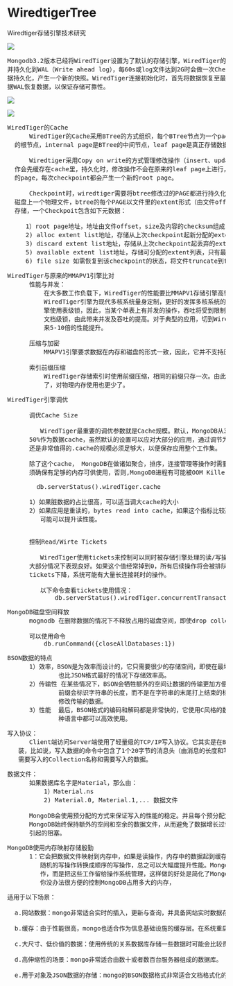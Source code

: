 # WiredtigerTree
Wiredtiger存储引擎技术研究


![](https://i.imgur.com/W4rPg4b.png)

<pre>
Mongodb3.2版本已经将WiredTiger设置为了默认的存储引擎，WiredTiger的写操作会先写入Cache,
并持久化到WAL（Write ahead log），每60s或log文件达到2G时会做一次Checkpoint，将当前的数
据持久化，产生一个新的快照。WiredTiger连接初始化时，首先将数据恢复至最新的快照状态，然后根
据WAL恢复数据，以保证存储可靠性。
</pre>

![](https://i.imgur.com/mZQ2fmC.png)

![](https://i.imgur.com/xP7xFVy.png)

<pre>
WiredTiger的Cache
      WiredTiger的Cache采用BTree的方式组织，每个BTree节点为一个page，root page是BTree
  的根节点，internal page是BTree的中间节点，leaf page是真正存储数据的叶子节点。

      Wiredtiger采用Copy on write的方式管理修改操作（insert、update、delete），修改操
  作会先缓存在cache里，持久化时，修改操作不会在原来的leaf page上进行，而是写入新分配
  的page，每次checkpoint都会产生一个新的root page。

      Checkpoint时，wiredtiger需要将btree修改过的PAGE都进行持久化存储，每个btree对应
  磁盘上一个物理文件，btree的每个PAGE以文件里的extent形式（由文件offset + size标识）
  存储，一个Checkpoit包含如下元数据：

     1）root page地址，地址由文件offset，size及内容的checksum组成
     2) alloc extent list地址，存储从上次checkpoint起新分配的extent列表
     3) discard extent list地址，存储从上次checkpoint起丢弃的extent列表
     5) available extent list地址，存储可分配的extent列表，只有最新的checkpoint包含该列表
     6) file size 如需恢复到该checkpoint的状态，将文件truncate到file size即
</pre>

<pre>
WiredTiger与原来的MMAPV1引擎比对
      性能与并发：
          在大多数工作负载下，WiredTiger的性能要比MMAPV1存储引擎高很多。
          WiredTiger引擎为现代多核系统量身定制，更好的发挥多核系统的处理能力。MMAPV1引
          擎使用表级锁，因此，当某个单表上有并发的操作，吞吐将受到限制。WiredTiger使用
          文档级锁，由此带来并发及吞吐的提高。对于典型的应用，切到WiredTiger引擎，可以带
          来5-10倍的性能提升。

      压缩与加密
          MMAPV1引擎要求数据在内存和磁盘的形式一致，因此，它并不支持压缩和加密，WiredTiger并没有这层限制，可以更好的支持。

      索引前缀压缩
          WiredTiger存储索引时使用前缀压缩，相同的前缀只存一次。由此带来的效果是：索引更小
          了，对物理内存使用也更少了。
</pre>

<pre>
WiredTiger引擎调优
 
      调优Cache Size

         WiredTiger最重要的调优参数就是Cache规模。默认，MongoDB从3.x会保留可用物理内存的
      50%作为数据cache，虽然默认的设置可以应对大部分的应用，通过调节为特定应用找到最佳配置
      还是非常值得的.cache的规模必须足够大，以便保存应用整个工作集。

      除了这个cache， MongoDB在做诸如聚合，排序，连接管理等操作时需要额外的内存。因此，必
      须确保有足够的内存可供使用，否则,MongoDB进程有可能被OOM Killer杀死的风险。

        db.serverStatus().wiredTiger.cache

      1）如果脏数据的占比很高，可以适当调大cache的大小
      2）如果应用是重读的，bytes read into cache，如果这个指标比较高，调大cache规模很有
         可能可以提升读性能。


      控制Read/Wirte Tickets

         WiredTiger使用tickets来控制可以同时被存储引擎处理的读/写操作数。默认值是128，在
      大部分情况下表现良好。如果这个值经常掉到0，所有后续操作将会被排队等待。例如观察到读
      tickets下降，系统可能有大量长连接耗时的操作。

         以下命令查看tickets使用情况：
             db.serverStatus().wiredTiger.concurrentTransactions
</pre>

<pre>
MongoDB磁盘空间释放
      mognodb 在删除数据的情况下不释放占用的磁盘空间，即使drop collection也不行，除非drop database

      可以使用命令
          db.runCommand({closeAllDatabases:1})
</pre>

<pre>
BSON数据的特点
      1）效率，BSON是为效率而设计的，它只需要很少的存储空间，即使在最坏的情况下，BSON格式
              也比JSON格式最好的情况下存储效率高。
      2）传输性 在某些情况下，BSON会牺牲额外的空间让数据的传输更加方便。比如字符串的传输
              前缀会标识字符串的长度，而不是在字符串的末尾打上结束的标记，有利于MongoDB
              修改传输的数据。
      3）性能  最后，BSON格式的编码和解码都是非常快的，它使用C风格的数据表现形式，这样在各
              种语言中都可以高效使用。
</pre>

<pre>
写入协议：
      Client端访问Server端使用了轻量级的TCP/IP写入协议。它其实是在BSON数据上面做了一层封
   装，比如说，写入数据的命令中包含了1个20字节的消息头（由消息的长度和写入命令标识符），
   需要写入的Collection名称和需要写入的数据。
</pre>

<pre>
数据文件：
      如果数据库名字是Material，那么由：
          1）Material.ns
          2) Material.0, Material.1,... 数据文件
   
      MongoDB会使用预分配的方式来保证写入的性能的稳定。并且每个预分配文件都用0来填充。这会让
      MongoDB始终保持额外的空间和空余的数据文件，从而避免了数据增长过快导致的分配磁盘空间
      引起的阻塞。
</pre>

<pre>
MongoDB使用内存映射存储殷勤
      1：它会把数据文件映射到内存中，如果是读操作，内存中的数据起到缓存的作用，内存还可以把
         随机的写操作转换成顺序的写操作，总之可以大幅度提升性能。MongoDB并不干涉内存管理工
         作，而是把这些工作留给操作系统管理，这样做的好处是简化了MongoDB的工作，但坏处是
         你没办法很方便的控制MongoDB占用多大的内存，
</pre>

<pre>
适用于以下场景：

  a.网站数据：mongo非常适合实时的插入，更新与查询，并具备网站实时数据存储所需的复制及高度伸缩性。

  b.缓存：由于性能很高，mongo也适合作为信息基础设施的缓存层。在系统重启之后，由mongo搭建的持久化缓存可以避免下层的数据源过载。

  c.大尺寸、低价值的数据：使用传统的关系数据库存储一些数据时可能会比较贵，在此之前，很多程序员往往会选择传统的文件进行存储。

  d.高伸缩性的场景：mongo非常适合由数十或者数百台服务器组成的数据库。

  e.用于对象及JSON数据的存储：mongo的BSON数据格式非常适合文档格式化的存储及查询。
</pre>

